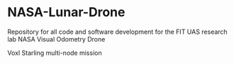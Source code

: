# NASA-Lunar-Drone
Repository for all code and software development for the FIT UAS research lab NASA Visual Odometry Drone

Voxl Starling multi-node mission
